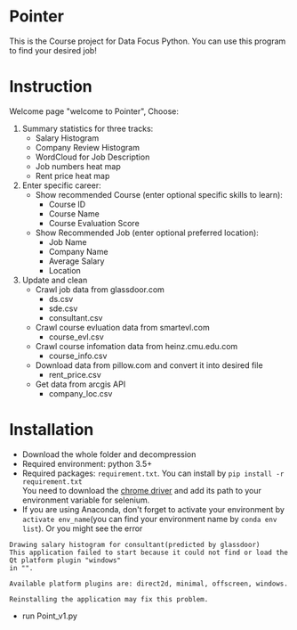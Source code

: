 # Pointer
This is the Course project for Data Focus Python. You can use this program to find your desired job!


# Instruction
Welcome page "welcome to Pointer", Choose:  
1. Summary statistics for three tracks:
    * Salary Histogram
    * Company Review Histogram
    * WordCloud for Job Description
    * Job numbers heat map
    * Rent price heat map
2. Enter specific career:
    * Show recommended Course (enter optional specific skills to learn):
        * Course ID 
        * Course Name
        * Course Evaluation Score    
    * Show Recommended Job (enter optional preferred location):
        * Job Name
        * Company Name
        * Average Salary
        * Location
3. Update and clean
    * Crawl job data from glassdoor.com
        * ds.csv
        * sde.csv
        * consultant.csv
    * Crawl course evluation data from smartevl.com
        * course_evl.csv
    * Crawl course infomation data from heinz.cmu.edu.com
        * course_info.csv
    * Download data from pillow.com and convert it into desired file
        * rent_price.csv
    * Get data from arcgis API
        * company_loc.csv
        
        
        
# Installation
* Download the whole folder and decompression
* Required environment: python 3.5+
* Required packages: `requirement.txt`. You can install by `pip install -r requirement.txt`  
  You need to download the [chrome driver](http://chromedriver.chromium.org/downloads) and add its path to your environment variable for selenium.
* If you are using Anaconda, don't forget to activate your environment by `activate env_name`(you can find your environment name by `conda env list`). Or you might see the error  
```
Drawing salary histogram for consultant(predicted by glassdoor)
This application failed to start because it could not find or load the Qt platform plugin "windows"
in "".

Available platform plugins are: direct2d, minimal, offscreen, windows.

Reinstalling the application may fix this problem.
```

* run Point_v1.py

 
